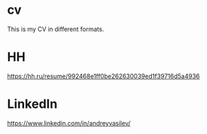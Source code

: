 # cv
This is my CV in different formats.

# HH
https://hh.ru/resume/992468e1ff0be262630039ed1f39716d5a4936

# LinkedIn
https://www.linkedin.com/in/andreyvasilev/
